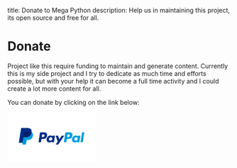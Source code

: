 title: Donate to Mega Python
description: Help us in maintaining this project, its open source and free for all.

# Donate

Project like this require funding to maintain and generate content. Currently this is my side project and I try to dedicate as much time and efforts possible, but with your help it can become a full time activity and I could create a lot more content for all.

You can donate by clicking on the link below:

[<img src="./../images/paypal-logo.png" alt="Paypal" title="Paypal" width="200"/>](https://www.paypal.me/octallium)
